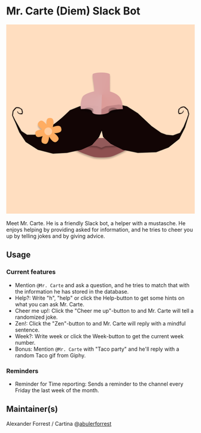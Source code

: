 # Mr. Carte (Diem) Slack Bot

![Mr. Carte profile img](https://raw.githubusercontent.com/cartina-tech/mr-carte-slack-bot/main/assets/Mr_Carte_Diem.png?token=GHSAT0AAAAAACBRY7YTN3VHLAVEKOB2SLDKZB6O7GQ)

Meet Mr. Carte. He is a friendly Slack bot, a helper with a mustasche. He enjoys helping by providing asked for information, and he tries to cheer you up by telling jokes and by giving advice.

## Usage

### Current features
- Mention ```@Mr. Carte``` and ask a question, and he tries to match that with the information he has stored in the database.
- Help?: Write "h", "help" or click the Help-button to get some hints on what you can ask Mr. Carte.
- Cheer me up!: Click the "Cheer me up"-button to and Mr. Carte will tell a randomized joke.
- Zen!: Click the "Zen"-button to and Mr. Carte will reply with a mindful sentence.
- Week?: Write week or click the Week-button to get the current week number.
- Bonus: Mention ```@Mr. Carte``` with "Taco party" and he'll reply with a random Taco gif from Giphy.

### Reminders
- Reminder for Time reporting: Sends a reminder to the channel every Friday the last week of the month.

## Maintainer(s)
Alexander Forrest / Cartina @[abulerforrest](https://www.github.com/abulerforrest)